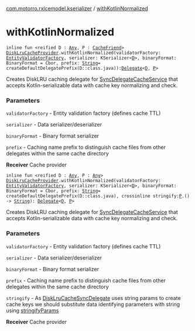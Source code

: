 [com.motorro.rxlcemodel.kserializer](index.md) / [withKotlinNormalized](./with-kotlin-normalized.md)

# withKotlinNormalized

`inline fun <reified D : `[`Any`](https://kotlinlang.org/api/latest/jvm/stdlib/kotlin/-any/index.html)`, P : `[`CacheFriend`](../com.motorro.rxlcemodel.base.service/-cache-friend/index.md)`> `[`DiskLruCacheProvider`](../com.motorro.rxlcemodel.disklrucache/-disk-lru-cache-sync-delegate/-disk-lru-cache-provider/index.md)`.withKotlinNormalized(validatorFactory: `[`EntityValidatorFactory`](../com.motorro.rxlcemodel.base.entity/-entity-validator-factory/index.md)`, serializer: KSerializer<`[`D`](with-kotlin-normalized.md#D)`>, binaryFormat: BinaryFormat = Cbor, prefix: `[`String`](https://kotlinlang.org/api/latest/jvm/stdlib/kotlin/-string/index.html)` = createDefaultDelegatePrefix(D::class.java)): `[`Delegate`](../com.motorro.rxlcemodel.base.service/-sync-delegate-cache-service/-delegate/index.md)`<`[`D`](with-kotlin-normalized.md#D)`, `[`P`](with-kotlin-normalized.md#P)`>`

Creates DiskLRU caching delegate for [SyncDelegateCacheService](../com.motorro.rxlcemodel.base.service/-sync-delegate-cache-service/index.md) that accepts Kotlin-serializable data
with cache key normalizing and check.

### Parameters

`validatorFactory` - Entity validation factory (defines cache TTL)

`serializer` - Data serializer/deserializer

`binaryFormat` - Binary format serializer

`prefix` - Caching name prefix to distinguish cache files from other delegates within the same cache directory

**Receiver**
Cache provider

`inline fun <reified D : `[`Any`](https://kotlinlang.org/api/latest/jvm/stdlib/kotlin/-any/index.html)`, P : `[`Any`](https://kotlinlang.org/api/latest/jvm/stdlib/kotlin/-any/index.html)`> `[`DiskLruCacheProvider`](../com.motorro.rxlcemodel.disklrucache/-disk-lru-cache-sync-delegate/-disk-lru-cache-provider/index.md)`.withKotlinNormalized(validatorFactory: `[`EntityValidatorFactory`](../com.motorro.rxlcemodel.base.entity/-entity-validator-factory/index.md)`, serializer: KSerializer<`[`D`](with-kotlin-normalized.md#D)`>, binaryFormat: BinaryFormat = Cbor, prefix: `[`String`](https://kotlinlang.org/api/latest/jvm/stdlib/kotlin/-string/index.html)` = createDefaultDelegatePrefix(D::class.java), crossinline stringify: `[`P`](with-kotlin-normalized.md#P)`.() -> `[`String`](https://kotlinlang.org/api/latest/jvm/stdlib/kotlin/-string/index.html)`): `[`Delegate`](../com.motorro.rxlcemodel.base.service/-sync-delegate-cache-service/-delegate/index.md)`<`[`D`](with-kotlin-normalized.md#D)`, `[`P`](with-kotlin-normalized.md#P)`>`

Creates DiskLRU caching delegate for [SyncDelegateCacheService](../com.motorro.rxlcemodel.base.service/-sync-delegate-cache-service/index.md) that accepts Kotlin-serializable data
with cache key normalizing and check.

### Parameters

`validatorFactory` - Entity validation factory (defines cache TTL)

`serializer` - Data serializer/deserializer

`binaryFormat` - Binary format serializer

`prefix` - Caching name prefix to distinguish cache files from other delegates within the same cache directory

`stringify` - As [DiskLruCacheSyncDelegate](../com.motorro.rxlcemodel.disklrucache/-disk-lru-cache-sync-delegate/index.md) uses string params to create cache keys we should substitute
data identifying parameters with string using [stringifyParams](../com.motorro.rxlcemodel.base.service/stringify-params.md)

**Receiver**
Cache provider


